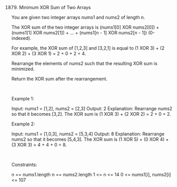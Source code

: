 1879. Minimum XOR Sum of Two Arrays

You are given two integer arrays nums1 and nums2 of length n.

The XOR sum of the two integer arrays is (nums1[0] XOR nums2[0]) + (nums1[1] XOR nums2[1]) + ... + (nums1[n - 1] XOR nums2[n - 1]) (0-indexed).

For example, the XOR sum of [1,2,3] and [3,2,1] is equal to (1 XOR 3) + (2 XOR 2) + (3 XOR 1) = 2 + 0 + 2 = 4.

Rearrange the elements of nums2 such that the resulting XOR sum is minimized.

Return the XOR sum after the rearrangement.

 

Example 1:

Input: nums1 = [1,2], nums2 = [2,3]
Output: 2
Explanation: Rearrange nums2 so that it becomes [3,2].
The XOR sum is (1 XOR 3) + (2 XOR 2) = 2 + 0 = 2.

Example 2:

Input: nums1 = [1,0,3], nums2 = [5,3,4]
Output: 8
Explanation: Rearrange nums2 so that it becomes [5,4,3]. 
The XOR sum is (1 XOR 5) + (0 XOR 4) + (3 XOR 3) = 4 + 4 + 0 = 8.


 

Constraints:

n == nums1.length
n == nums2.length
1 <= n <= 14
0 <= nums1[i], nums2[i] <= 107